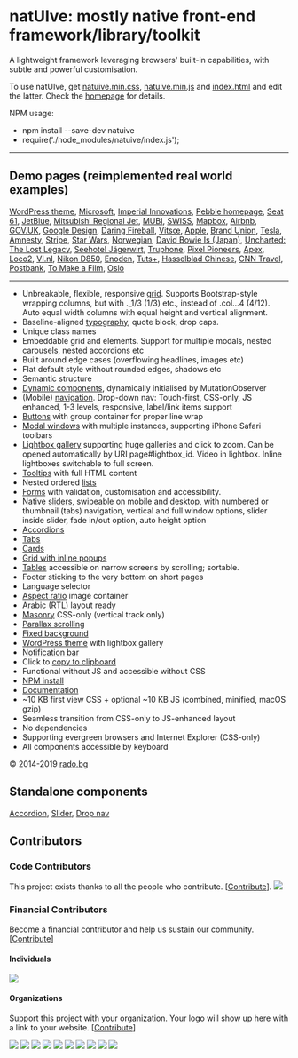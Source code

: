 # natUIve: mostly native front-end framework/library/toolkit


A lightweight framework leveraging browsers' built-in capabilities, with subtle and powerful customisation. 

To use natUIve, get [natuive.min.css](https://radogado.github.io/natuive/dist/natuive.min.css), [natuive.min.js](https://radogado.github.io/natuive/dist/natuive.min.js) and [index.html](https://radogado.github.io/natuive/dist/index.html) and edit the latter. Check the [homepage](https://radogado.github.io/natuive/) for details.

NPM usage:

- npm install --save-dev natuive
- require('./node_modules/natuive/index.js');

---

## Demo pages (reimplemented real world examples)

[WordPress theme](http://rado.bg), [Microsoft](https://radogado.github.io/natuive/demos/microsoft/), [Imperial Innovations](https://radogado.github.io/natuive/demos/imperialinnovations/), [Pebble homepage](https://radogado.github.io/natuive/demos/pebble/), [Seat 61](https://radogado.github.io/natuive/demos/seat61/), [JetBlue](https://radogado.github.io/natuive/demos/jetblue/), [Mitsubishi Regional Jet](https://radogado.github.io/natuive/demos/mrj/), [MUBI](https://radogado.github.io/natuive/demos/mubi/), [SWISS](https://radogado.github.io/natuive/demos/swiss/), [Mapbox](https://radogado.github.io/natuive/demos/mapbox/), [Airbnb](https://radogado.github.io/natuive/demos/airbnb/), [GOV.UK](https://radogado.github.io/natuive/demos/gov.uk/), [Google Design](https://radogado.github.io/natuive/demos/google-design/), [Daring Fireball](https://radogado.github.io/natuive/demos/daringfireball/), [Vitsœ](https://radogado.github.io/natuive/demos/vitsoe/), [Apple](https://radogado.github.io/natuive/demos/apple/), [Brand Union](https://radogado.github.io/natuive/demos/brandunion/), [Tesla](https://radogado.github.io/natuive/demos/tesla/), [Amnesty](https://radogado.github.io/natuive/demos/amnesty/), [Stripe](https://radogado.github.io/natuive/demos/stripe/), [Star Wars](https://radogado.github.io/natuive/demos/starwars/), [Norwegian](https://radogado.github.io/natuive/demos/norwegian/), [David Bowie Is (Japan)](https://radogado.github.io/natuive/demos/davidbowieis/), [Uncharted: The Lost Legacy](https://radogado.github.io/natuive/demos/uncharted-the-lost-legacy/), [Seehotel Jägerwirt](https://radogado.github.io/natuive/demos/seehotel-jaegerwirt/), [Truphone](https://radogado.github.io/natuive/demos/truphone/), [Pixel Pioneers](https://radogado.github.io/natuive/demos/pixelpioneers/), [Apex](https://radogado.github.io/natuive/demos/apex/), [Loco2](https://radogado.github.io/natuive/demos/loco2/), [VI.nl](https://radogado.github.io/natuive/demos/vi.nl/), [Nikon D850](https://radogado.github.io/natuive/demos/nikon-d850/), [Enoden](https://radogado.github.io/natuive/demos/enoden/), [Tuts+](https://radogado.github.io/natuive/demos/tutsplus/), [Hasselblad Chinese](https://radogado.github.io/natuive/demos/hasselblad/), [CNN Travel](https://radogado.github.io/natuive/demos/cnn-travel/), [Postbank](https://radogado.github.io/natuive/demos/postbank/), [To Make a Film](https://radogado.github.io/natuive/demos/tomakeafilm/), [Oslo](https://radogado.github.io/natuive/demos/oslo/)

---

- Unbreakable, flexible, responsive [grid](https://radogado.github.io/natuive/#grid). Supports Bootstrap-style wrapping columns, but with ._1/3 (1/3) etc., instead of .col...4 (4/12). Auto equal width columns with equal height and vertical alignment.
- Baseline-aligned [typography](https://radogado.github.io/guide/#typography), quote block, drop caps.
- Unique class names
- Embeddable grid and elements. Support for multiple modals, nested carousels, nested accordions etc
- Built around edge cases (overflowing headlines, images etc)
- Flat default style without rounded edges, shadows etc
- Semantic structure
- [Dynamic components](https://radogado.github.io/natuive/#dynamic-components), dynamically initialised by MutationObserver
- (Mobile) [navigation](https://radogado.github.io/natuive/#nav). Drop-down nav: Touch-first, CSS-only, JS enhanced, 1-3 levels, responsive, label/link items support
- [Buttons](https://radogado.github.io/natuive/#buttons) with group container for proper line wrap
- [Modal windows](https://radogado.github.io/natuive/#modal-window) with multiple instances, supporting iPhone Safari toolbars
- [Lightbox gallery](https://radogado.github.io/natuive/#lightbox) supporting huge galleries and click to zoom. Can be opened automatically by URI page#lightbox_id. Video in lightbox. Inline lightboxes switchable to full screen.
- [Tooltips](https://radogado.github.io/natuive/#tooltip) with full HTML content
- Nested ordered [lists](https://radogado.github.io/natuive/#lists)
- [Forms](https://radogado.github.io/natuive/#form) with validation, customisation and accessibility.
- Native [sliders](https://radogado.github.io/natuive/#slider), swipeable on mobile and desktop, with numbered or thumbnail (tabs) navigation, vertical and full window options, slider inside slider, fade in/out option, auto height option
- [Accordions](https://radogado.github.io/natuive/#fold)
- [Tabs](https://radogado.github.io/natuive/#tabs)
- [Cards](https://radogado.github.io/natuive/#cards)
- [Grid with inline popups](https://radogado.github.io/natuive/#grid-inline-popup)
- [Tables](https://radogado.github.io/natuive/#tables) accessible on narrow screens by scrolling; sortable.
- Footer sticking to the very bottom on short pages
- Language selector
- [Aspect ratio](https://radogado.github.io/natuive/#aspect-ratio) image container
- Arabic (RTL) layout ready
- [Masonry](https://radogado.github.io/natuive/#masonry) CSS-only (vertical track only)
- [Parallax scrolling](https://radogado.github.io/natuive/#parallax)
- [Fixed background](https://radogado.github.io/natuive/#fixed-background)
- [WordPress theme](https://radogado.github.io/natuive/natuive-wp.zip) with lightbox gallery
- [Notification bar](https://radogado.github.io/natuive/#notifications)
- Click to [copy to clipboard](https://radogado.github.io/natuive/#copy)
- Functional without JS and accessible without CSS
- [NPM install](https://radogado.github.io/natuive/#npm)
- [Documentation](https://radogado.github.io/natuive/#)
- ~10 KB first view CSS + optional ~10 KB JS (combined, minified, macOS gzip)
- Seamless transition from CSS-only to JS-enhanced layout
- No dependencies
- Supporting evergreen browsers and Internet Explorer (CSS-only)
- All components accessible by keyboard

© 2014-2019 [rado.bg](http://rado.bg)

## Standalone components

[Accordion](https://github.com/radogado/n-accordion), [Slider](https://github.com/radogado/native-slider), [Drop nav](https://github.com/radogado/nav.drop)
## Contributors

### Code Contributors

This project exists thanks to all the people who contribute. [[Contribute](CONTRIBUTING.md)].
<a href="https://github.com/radogado/natuive/graphs/contributors"><img src="https://opencollective.com/natuive/contributors.svg?width=890&button=false" /></a>

### Financial Contributors

Become a financial contributor and help us sustain our community. [[Contribute](https://opencollective.com/natuive/contribute)]

#### Individuals

<a href="https://opencollective.com/natuive"><img src="https://opencollective.com/natuive/individuals.svg?width=890"></a>

#### Organizations

Support this project with your organization. Your logo will show up here with a link to your website. [[Contribute](https://opencollective.com/natuive/contribute)]

<a href="https://opencollective.com/natuive/organization/0/website"><img src="https://opencollective.com/natuive/organization/0/avatar.svg"></a>
<a href="https://opencollective.com/natuive/organization/1/website"><img src="https://opencollective.com/natuive/organization/1/avatar.svg"></a>
<a href="https://opencollective.com/natuive/organization/2/website"><img src="https://opencollective.com/natuive/organization/2/avatar.svg"></a>
<a href="https://opencollective.com/natuive/organization/3/website"><img src="https://opencollective.com/natuive/organization/3/avatar.svg"></a>
<a href="https://opencollective.com/natuive/organization/4/website"><img src="https://opencollective.com/natuive/organization/4/avatar.svg"></a>
<a href="https://opencollective.com/natuive/organization/5/website"><img src="https://opencollective.com/natuive/organization/5/avatar.svg"></a>
<a href="https://opencollective.com/natuive/organization/6/website"><img src="https://opencollective.com/natuive/organization/6/avatar.svg"></a>
<a href="https://opencollective.com/natuive/organization/7/website"><img src="https://opencollective.com/natuive/organization/7/avatar.svg"></a>
<a href="https://opencollective.com/natuive/organization/8/website"><img src="https://opencollective.com/natuive/organization/8/avatar.svg"></a>
<a href="https://opencollective.com/natuive/organization/9/website"><img src="https://opencollective.com/natuive/organization/9/avatar.svg"></a>
